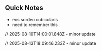 ## Quick Notes

- eos sordeo cubicularis
- need to remember this

// 2025-08-10T14:00:01.848Z - minor update

// 2025-08-13T18:09:46.233Z - minor update